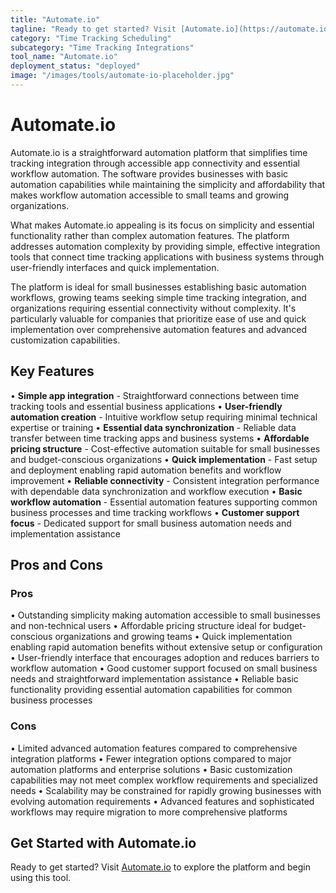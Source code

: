 ```yaml
---
title: "Automate.io"
tagline: "Ready to get started? Visit [Automate.io](https://automate.io) to explore the platform and begin using this tool...."
category: "Time Tracking Scheduling"
subcategory: "Time Tracking Integrations"
tool_name: "Automate.io"
deployment_status: "deployed"
image: "/images/tools/automate-io-placeholder.jpg"
---
```


# Automate.io

Automate.io is a straightforward automation platform that simplifies time tracking integration through accessible app connectivity and essential workflow automation. The software provides businesses with basic automation capabilities while maintaining the simplicity and affordability that makes workflow automation accessible to small teams and growing organizations.

What makes Automate.io appealing is its focus on simplicity and essential functionality rather than complex automation features. The platform addresses automation complexity by providing simple, effective integration tools that connect time tracking applications with business systems through user-friendly interfaces and quick implementation.

The platform is ideal for small businesses establishing basic automation workflows, growing teams seeking simple time tracking integration, and organizations requiring essential connectivity without complexity. It's particularly valuable for companies that prioritize ease of use and quick implementation over comprehensive automation features and advanced customization capabilities.

## Key Features

• **Simple app integration** - Straightforward connections between time tracking tools and essential business applications
• **User-friendly automation creation** - Intuitive workflow setup requiring minimal technical expertise or training
• **Essential data synchronization** - Reliable data transfer between time tracking apps and business systems
• **Affordable pricing structure** - Cost-effective automation suitable for small businesses and budget-conscious organizations
• **Quick implementation** - Fast setup and deployment enabling rapid automation benefits and workflow improvement
• **Reliable connectivity** - Consistent integration performance with dependable data synchronization and workflow execution
• **Basic workflow automation** - Essential automation features supporting common business processes and time tracking workflows
• **Customer support focus** - Dedicated support for small business automation needs and implementation assistance

## Pros and Cons

### Pros
• Outstanding simplicity making automation accessible to small businesses and non-technical users
• Affordable pricing structure ideal for budget-conscious organizations and growing teams
• Quick implementation enabling rapid automation benefits without extensive setup or configuration
• User-friendly interface that encourages adoption and reduces barriers to workflow automation
• Good customer support focused on small business needs and straightforward implementation assistance
• Reliable basic functionality providing essential automation capabilities for common business processes

### Cons
• Limited advanced automation features compared to comprehensive integration platforms
• Fewer integration options compared to major automation platforms and enterprise solutions
• Basic customization capabilities may not meet complex workflow requirements and specialized needs
• Scalability may be constrained for rapidly growing businesses with evolving automation requirements
• Advanced features and sophisticated workflows may require migration to more comprehensive platforms

## Get Started with Automate.io

Ready to get started? Visit [Automate.io](https://automate.io) to explore the platform and begin using this tool.